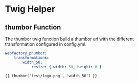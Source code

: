Twig Helper
===========

thumbor Function
----------------

The thumbor twig function build a thumbor url with the different transformation configured in config.yml.

``` yml
webfactory_phumbor:
    transformations:
        width_50:
            resize: { width: 50, height: 0 }
```

``` twig
{{ thumbor('test/logo.png', 'width_50') }}
```

